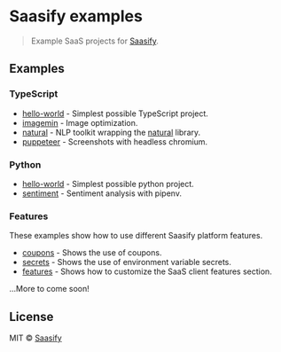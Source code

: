 # Saasify examples

> Example SaaS projects for [Saasify](https://saasify.sh).

## Examples

### TypeScript

- [hello-world](./typescript/hello-world) - Simplest possible TypeScript project.
- [imagemin](./typescript/imagemin) - Image optimization.
- [natural](./typescript/natural) - NLP toolkit wrapping the [natural](https://github.com/NaturalNode/natural) library.
- [puppeteer](./typescript/puppeteer) - Screenshots with headless chromium.

### Python

- [hello-world](./python/hello-world) - Simplest possible python project.
- [sentiment](./python/sentiment) - Sentiment analysis with pipenv.

### Features

These examples show how to use different Saasify platform features.

- [coupons](./typescript/coupons) - Shows the use of coupons.
- [secrets](./typescript/secrets) - Shows the use of environment variable secrets.
- [features](./typescript/features) - Shows how to customize the SaaS client features section.

...More to come soon!

## License

MIT © [Saasify](https://saasify.sh)

